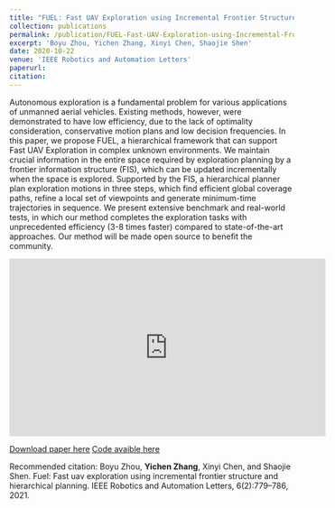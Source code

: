 ```yaml
---
title: "FUEL: Fast UAV Exploration using Incremental Frontier Structure and Hierarchical Planning"
collection: publications
permalink: /publication/FUEL-Fast-UAV-Exploration-using-Incremental-Frontier-Structure-and-Hierarchical-Planning
excerpt: 'Boyu Zhou, Yichen Zhang, Xinyi Chen, Shaojie Shen'
date: 2020-10-22
venue: 'IEEE Robotics and Automation Letters'
paperurl: 
citation: 
---
```


Autonomous exploration is a fundamental problem for various applications of unmanned aerial vehicles. Existing methods, however, were demonstrated to have low efficiency, due to the lack of optimality consideration, conservative motion plans and low decision frequencies. In this paper, we propose FUEL, a hierarchical framework that can support Fast UAV Exploration in complex unknown environments. We maintain crucial information in the entire space required by exploration planning by a frontier information structure (FIS), which can be updated incrementally when the space is explored. Supported by the FIS, a hierarchical planner plan exploration motions in three steps, which find efficient global coverage paths, refine a local set of viewpoints and generate minimum-time trajectories in sequence. We present extensive benchmark and real-world tests, in which our method completes the exploration tasks with unprecedented efficiency (3-8 times faster) compared to state-of-the-art approaches. Our method will be made open source to benefit the community.

<iframe width="560" height="315" src="https://www.youtube.com/embed/_dGgZUrWk-8" title="YouTube video player" frameborder="0" allow="accelerometer; autoplay; clipboard-write; encrypted-media; gyroscope; picture-in-picture" allowfullscreen></iframe>

[Download paper here](https://arxiv.org/pdf/2010.11561)
[Code avaible here](https://github.com/HKUST-Aerial-Robotics/FUEL)

Recommended citation: Boyu Zhou, **Yichen Zhang**, Xinyi Chen, and Shaojie Shen. Fuel: Fast uav exploration using incremental frontier structure and hierarchical planning. IEEE Robotics and Automation Letters, 6(2):779–786, 2021.